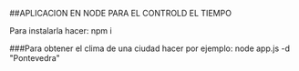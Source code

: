 ##APLICACION EN NODE PARA EL CONTROLD EL TIEMPO

Para instalarla  hacer:
npm i

###Para obtener el clima de una ciudad hacer por ejemplo:
node app.js -d "Pontevedra"
